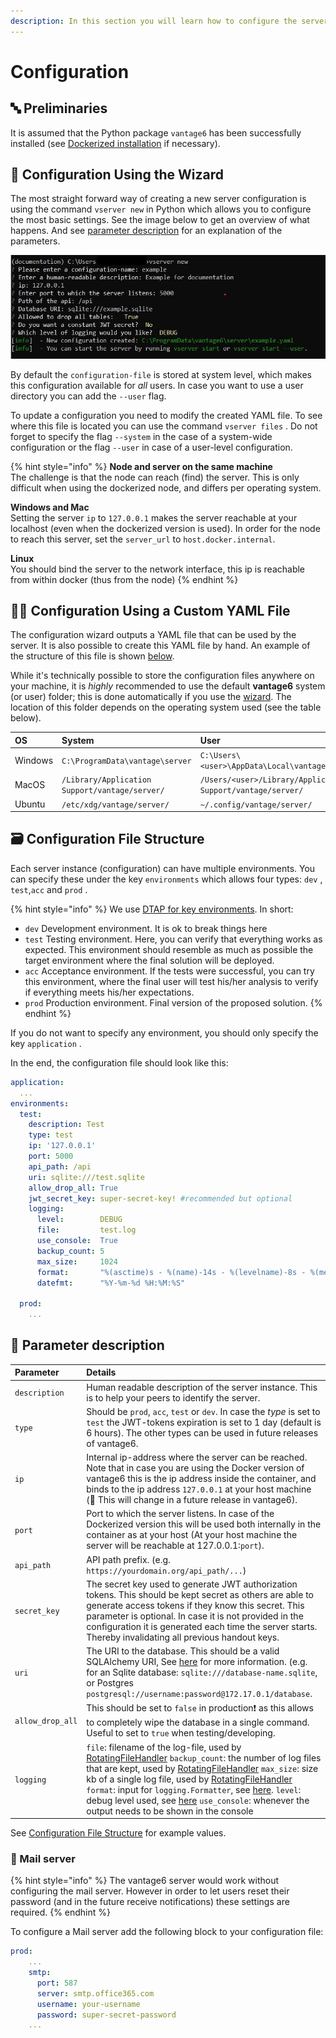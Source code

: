 ```yaml
---
description: In this section you will learn how to configure the server.
---
```


# Configuration

## 🔤 Preliminaries

It is assumed that the Python package `vantage6` has been successfully installed \(see [Dockerized installation](../../installation/dockerized-installation.md) if necessary\).

## 🧙 Configuration Using the Wizard

The most straight forward way of creating a new server configuration is using the command `vserver new` in Python which allows you to configure the most basic settings. See the image below to get an overview of what happens. And see [parameter description](server-configuration.md#-parameter-description) for an explanation of the parameters.

![](../../.gitbook/assets/vservernew%20%281%29.jpg)

By default the `configuration-file` is stored at system level, which makes this configuration available for _all_ users. In case you want to use a user directory you can add the `--user` flag.

To update a configuration you need to modify the created YAML file. To see where this file is located you can use the command `vserver files` . Do not forget to specify the flag `--system` in the case of a system-wide configuration or the flag `--user` in case of a user-level configuration.

{% hint style="info" %}
**Node and server on the same machine**  
The challenge is that the node can reach \(find\) the server. This is only difficult when using the dockerized node, and differs per operating system.

**Windows and Mac**  
Setting the server `ip` to `127.0.0.1` makes the server reachable at your localhost \(even when the dockerized version is used\). In order for the node to reach this server, set the `server_url` to `host.docker.internal`. 

**Linux**  
You should bind the server to the network interface, this ip is reachable from within docker \(thus from the node\)
{% endhint %}

## 👩🔬 Configuration Using a Custom YAML File

The configuration wizard outputs a YAML file that can be used by the server. It is also possible to create this YAML file by hand. An example of the structure of this file is shown [below](server-configuration.md#configuration-file-structure).

While it's technically possible to store the configuration files anywhere on your machine, it is _highly_ recommended to use the default **vantage6** system \(or user\) folder; this is done automatically if you use the [wizard](server-configuration.md#configure-using-the-wizard). The location of this folder depends on the operating system used \(see the table below\).

| OS | System | User |
| :--- | :--- | :--- |
| Windows | `C:\ProgramData\vantage\server` | `C:\Users\<user>\AppData\Local\vantage\server\` |
| MacOS | `/Library/Application Support/vantage/server/` | `/Users/<user>/Library/Application Support/vantage/server/` |
| Ubuntu | `/etc/xdg/vantage/server/` | `~/.config/vantage/server/` |

## 🗃 Configuration File Structure

Each server instance \(configuration\) can have multiple environments. You can specify these under the key `environments` which allows four types: `dev` , `test`,`acc` and `prod` .

{% hint style="info" %}
We use [DTAP for key environments](https://en.wikipedia.org/wiki/Development,_testing,_acceptance_and_production). In short:

* `dev` Development environment. It is ok to break things here
* `test` Testing environment. Here, you can verify that everything works as expected. This environment should resemble as much as possible the target environment where the final solution will be deployed.
* `acc` Acceptance environment. If the tests were successful, you can try this environment, where the final user will test  his/her analysis to verify if everything meets his/her expectations.
* `prod` Production environment. Final version of the proposed solution.
{% endhint %}

If you do not want to specify any environment, you should only specify the key `application` .

In the end, the configuration file should look like this:

```yaml
application:
  ...
environments:
  test:
    description: Test
    type: test
    ip: '127.0.0.1'
    port: 5000
    api_path: /api
    uri: sqlite:///test.sqlite
    allow_drop_all: True
    jwt_secret_key: super-secret-key! #recommended but optional
    logging:
      level:        DEBUG
      file:         test.log
      use_console:  True
      backup_count: 5
      max_size:     1024
      format:       "%(asctime)s - %(name)-14s - %(levelname)-8s - %(message)s"
      datefmt:      "%Y-%m-%d %H:%M:%S"

  prod:
    ...
```

## 📰 Parameter description

| Parameter | Details |
| :--- | :--- |
| `description` | Human readable description of the server instance. This is to help your peers to identify the server. |
| `type` | Should be `prod`, `acc`, `test` or `dev`. In case the _type_ is set to `test` the JWT-tokens expiration is set to 1 day \(default is 6 hours\). The other types can be used in future releases of vantage6. |
| `ip` | Internal ip-address where the server can be reached. Note that in case you are using the Docker version of vantage6 this is the ip address inside the container, and binds to the ip address `127.0.0.1` at your host machine \(🚧 This will change in a future release in vantage6\). |
| `port` | Port to which the server listens. In case of the Dockerized version this will be used both internally in the container as at your host \(At your host machine the server will be reachable at 127.0.0.1:`port`\). |
| `api_path` | API path prefix. \(e.g. `https://yourdomain.org/api_path/...`\) |
| `secret_key` | The secret key used to generate JWT authorization tokens. This should be kept secret as others are able to generate access tokens if they know this secret. This parameter is optional. In case it is not provided in the configuration it is generated each time the server starts. Thereby invalidating all previous handout keys. |
| `uri` | The URI to the database. This should be a valid SQLAlchemy URI, See [here](https://docs.sqlalchemy.org/en/latest/core/engines.html#database-urls) for more information. \(e.g. for an Sqlite database: `sqlite:///database-name.sqlite`, or Postgres `postgresql://username:password@172.17.0.1/database`. |
| `allow_drop_all` | This should be set to `false` in production❗ as this allows to completely wipe the database in a single command. Useful to set to `true` when testing/developing. |
| `logging` |  `file`: filename of the log-file, used by [RotatingFileHandler](https://docs.python.org/3/library/logging.handlers.html#logging.handlers.RotatingFileHandler) `backup_count`: the number of log files that are kept, used by [RotatingFileHandler](https://docs.python.org/3/library/logging.handlers.html#logging.handlers.RotatingFileHandler) `max_size`: size kb of a single log file, used by [RotatingFileHandler](https://docs.python.org/3/library/logging.handlers.html#logging.handlers.RotatingFileHandler) `format`: input for `logging.Formatter`, see [here](https://docs.python.org/3/library/logging.html#logging.Formatter). `level`: debug level used, see [here](https://docs.python.org/3/library/logging.html#logging-levels) `use_console`: whenever the output needs to be shown in the console |

See [Configuration File Structure](server-configuration.md#-configuration-file-structure) for example values.

### 💌 Mail server

{% hint style="info" %}
The vantage6 server would work without configuring the mail server. However in order to let users reset their password \(and in the future receive notifications\) these settings are required.
{% endhint %}

To configure a Mail server add the following block to your configuration file:

```yaml
prod: 
    ...
    smtp:
      port: 587
      server: smtp.office365.com
      username: your-username
      password: super-secret-password
    ...
```



